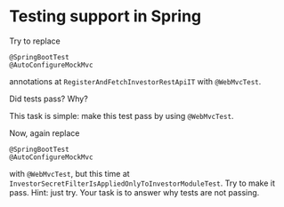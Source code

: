 # Testing support in Spring

Try to replace

```
@SpringBootTest
@AutoConfigureMockMvc
```

annotations at `RegisterAndFetchInvestorRestApiIT` with `@WebMvcTest`.

Did tests pass? Why?

This task is simple: make this test pass by using `@WebMvcTest`.

Now, again replace

```
@SpringBootTest
@AutoConfigureMockMvc
```

with `@WebMvcTest`, but this time at
`InvestorSecretFilterIsAppliedOnlyToInvestorModuleTest`. Try to make it pass.
Hint: just try. Your task is to answer why tests are not passing.